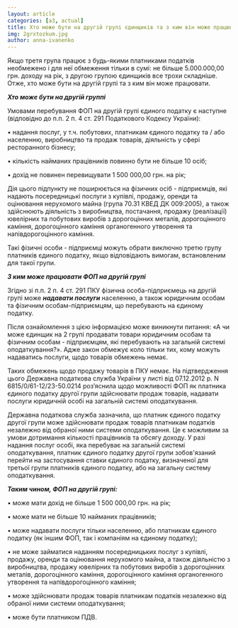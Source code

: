 ```yaml
---
layout: article
categories: [a3, actual]
title: Хто може бути на другій групі єдинщиків та з ким він може працювати
img: 2grxtozkum.jpg
author: anna-ivanenko
--- 
```

Якщо третя група працює з будь-якими платниками податків необмежено і для неї обмеження тільки в сумі: не більше 5.000.000,00 грн. доходу на рік, з другою групою єдинщиків все трохи складніше. Отже, хто може бути на другій групі та з ким він може працювати. 

***Хто може бути на другій группі***

Умовами перебування ФОП на другій групі єдиного податку є наступне (відповідно до п.п. 2 п. 4 ст. 291 Податкового Кодексу України):

• надання послуг, у т.ч. побутових, платникам єдиного податку та / або населенню, виробництво та продаж товарів, діяльність у сфері ресторанного бізнесу;

• кількість найманих працівників повинно бути не більше 10 осіб;

• дохід не повинен перевищувати 1 500 000,00 грн. на рік;

Дія цього підпункту не поширюється на фізичних осіб - підприємців, які надають посередницькі послуги з купівлі, продажу, оренди та оцінювання нерухомого майна (група 70.31 КВЕД ДК 009:2005), а також здійснюють діяльність з виробництва, постачання, продажу (реалізації) ювелірних та побутових виробів з дорогоцінних металів, дорогоцінного каміння, дорогоцінного каміння органогенного утворення та напівдорогоцінного каміння.

Такі фізичні особи - підприємці можуть обрати виключно третю групу платників єдиного податку, якщо відповідають вимогам, встановленим для такої групи.

***З ким може працювати ФОП на другій групі***

Згідно зі  п.п. 2 п. 4 ст. 291 ПКУ  фізична особа-підприємець на другій групі може ***надавати послуги*** населенню, а також юридичним особам та фізичним особам-підприємцям, що перебувають на єдиному податку.

Після ознайомлення з цією інформацією може виникнути питання: «А чи може єдинщик на 2 групі продавати товари юридичним особам та фізичним особам - підприємцям, які перебувають на загальній системі оподаткування?». Адже закон обмежує коло тільки тих, кому можуть надаватись послуги, щодо товарів обмежень немає. 

Таких обмежень щодо продажу товарів в ПКУ немає. На підтвердження цього Державна податкова служба України у листі від 07.12.2012 р. N 6815/0/61-12/23-50.0214 роз’яснила щодо можливості ФОП як платника єдиного податку другої групи здійснювати продаж товарів, надавати послуги юридичній особі на загальній системі оподаткування.

Державна податкова служба зазначила, що платник єдиного податку другої групи може здійснювати продаж товарів платникам податків незалежно від обраної ними системи оподаткування. Це є можливим за умови дотримання кількості працівників та обсягу доходу.
У разі надання послуг особі, яка перебуває на загальній системі оподаткування, платник єдиного податку другої групи зобов'язаний перейти на застосування ставки єдиного податку, визначеної для третьої групи платників єдиного податку, або на загальну систему оподаткування.

***Таким чином, ФОП на другій групі:***

•	може мати дохід не більше 1 500 000,00 грн. на рік;

•	може мати не більше 10 найманих працівників;

•	може надавати послуги тільки населенню, або платникам єдиного податку (як іншим ФОП, так і компаніям на єдиному податку);

•	не може займатися наданням посередницьких послуг з купівлі, продaжу, оренди тa оцінювання нерухомого майна, а також діяльніcтю з виробництва, продажу ювелірних тa побутових виробів з дорогоцінних металiв, дорогоцінного каміння, дорогоцінного каміння органогенногo утворення тa напівдорогоцінного каміння;

•	може здійснювати продаж товарів платникам податків незалежно від обраної ними системи оподаткування;

•	може бути платником ПДВ.


